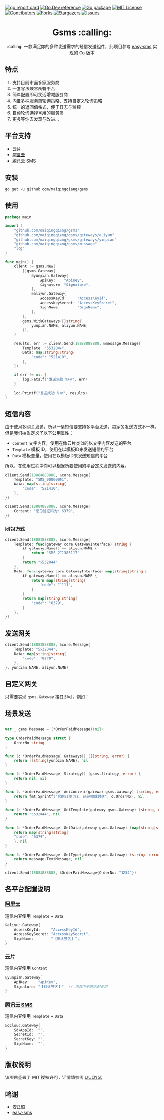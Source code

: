 <a name="readme-top"></a>

<!-- PROJECT SHIELDS -->

[![go report card][go-report-card]][go-report-card-url]
[![Go.Dev reference][go.dev-reference]][go.dev-reference-url]
[![Go package][go-pacakge]][go-pacakge-url]
[![MIT License][license-shield]][license-url]
[![Contributors][contributors-shield]][contributors-url]
[![Forks][forks-shield]][forks-url]
[![Stargazers][stars-shield]][stars-url]
[![Issues][issues-shield]][issues-url]


<h1 align="center">Gsms :calling: </h1>

<p align="center">:calling: 一款满足你的多种发送需求的短信发送组件，此项目参考 <a href="https://github.com/overtrue/easy-sms">easy-sms</a> 实现的 Go 版本 </p>

## 特点

1. 支持目前市面多家服务商
2. 一套写法兼容所有平台
3. 简单配置即可灵活增减服务商
4. 内置多种服务商轮询策略、支持自定义轮询策略
5. 统一的返回值格式，便于日志与监控
6. 自动轮询选择可用的服务商
7. 更多等你去发现与改进...

## 平台支持

- [云片](https://www.yunpian.com)
- [阿里云](https://www.aliyun.com/)
- [腾讯云 SMS](https://cloud.tencent.com/product/sms)


## 安装

```shell
go get -u github.com/maiqingqiang/gsms
```

## 使用

```go
package main

import (
	"github.com/maiqingqiang/gsms"
	"github.com/maiqingqiang/gsms/gateways/aliyun"
	"github.com/maiqingqiang/gsms/gateways/yunpian"
	"github.com/maiqingqiang/gsms/message"
	"log"
)

func main() {
	client := gsms.New(
		[]gsms.Gateway{
			&yunpian.Gateway{
				ApiKey:    "ApiKey",
				Signature: "Signature",
			},
			&aliyun.Gateway{
				AccessKeyId:     "AccessKeyId",
				AccessKeySecret: "AccessKeySecret",
				SignName:        "SignName",
			},
		},
		gsms.WithGateways([]string{
			yunpian.NAME, aliyun.NAME,
		}),
	)

	results, err := client.Send(18888888888, &message.Message{
		Template: "5532044",
		Data: map[string]string{
			"code": "521410",
		},
	})

	if err != nil {
		log.Fatalf("发送失败 %+v", err)
	}

	log.Printf("发送成功 %+v", results)
}
```

## 短信内容

由于使用多网关发送，所以一条短信要支持多平台发送，每家的发送方式不一样，但是我们抽象定义了以下公用属性：
- `Content` 文字内容，使用在像云片类似的以文字内容发送的平台
- `Template` 模板 ID，使用在以模板ID来发送短信的平台
- `Data`  模板变量，使用在以模板ID来发送短信的平台

所以，在使用过程中你可以根据所要使用的平台定义发送的内容。

```go
client.Send(18888888888, &core.Message{
    Template: "SMS_00000001",
    Data: map[string]string{
        "code": "521410",
    },
})

client.Send(18888888888, &core.Message{
    Content: "您的验证码为: 6379",
})
```

### 闭包方式
```go
client.Send(18888888888, &core.Message{
    Template: func(gateway core.GatewayInterface) string {
        if gateway.Name() == aliyun.NAME {
            return "SMS_271385117"
        }
        return "5532044"
    },
    Data: func(gateway core.GatewayInterface) map[string]string {
        if gateway.Name() == aliyun.NAME {
            return map[string]string{
                "code": "1111",
            }
        }
        return map[string]string{
            "code": "6379",
        }
    },
})
```

## 发送网关
```go
client.Send(18888888888, &core.Message{
    Template: "5532044",
    Data: map[string]string{
        "code": "6379",
    },
}, yunpian.NAME, aliyun.NAME)
```

## 自定义网关

只需要实现 `gsms.Gateway` 接口即可，例如：

## 场景发送

```go

var _ gsms.Message = (*OrderPaidMessage)(nil)

type OrderPaidMessage struct {
    OrderNo string
}

func (o *OrderPaidMessage) Gateways() ([]string, error) {
    return []string{yunpian.NAME}, nil
}

func (o *OrderPaidMessage) Strategy() (gsms.Strategy, error) {
    return nil, nil
}

func (o *OrderPaidMessage) GetContent(gateway gsms.Gateway) (string, error) {
    return fmt.Sprintf("您的订单:%s, 已经完成付款", o.OrderNo), nil
}

func (o *OrderPaidMessage) GetTemplate(gateway gsms.Gateway) (string, error) {
    return "5532044", nil
}

func (o *OrderPaidMessage) GetData(gateway gsms.Gateway) (map[string]string, error) {
    return map[string]string{
    "code": "6379",
    }, nil
}

func (o *OrderPaidMessage) GetType(gateway gsms.Gateway) (string, error) {
    return message.TextMessage, nil
}

client.Send(18888888888, &OrderPaidMessage{OrderNo: "1234"})

```

## 各平台配置说明

### [阿里云](https://www.aliyun.com/)

短信内容使用 `Template` + `Data`

```go
&aliyun.Gateway{
    AccessKeyId:     "AccessKeyId",
    AccessKeySecret: "AccessKeySecret",
    SignName:        "【默认签名】",
}
```

### [云片](https://www.yunpian.com)

短信内容使用 `Content`

```go
&yunpian.Gateway{
    ApiKey:    "ApiKey",
    Signature: "【默认签名】", // 内容中无签名时使用
}
```

### [腾讯云 SMS](https://cloud.tencent.com/product/sms)

短信内容使用 `Template` + `Data`

```go
&qcloud.Gateway{
    SdkAppId:  "",
    SecretId:  "",
    SecretKey: "",
    SignName:  "",
}
```

## 版权说明

该项目签署了 MIT 授权许可，详情请参阅 [LICENSE](LICENSE)

## 鸣谢

- [安正超](https://github.com/overtrue)
- [easy-sms](https://github.com/overtrue/easy-sms)

<!-- MARKDOWN LINKS & IMAGES -->

[contributors-shield]: https://img.shields.io/github/contributors/maiqingqiang/Gsms.svg
[contributors-url]: https://github.com/maiqingqiang/Gsms/graphs/contributors
[forks-shield]: https://img.shields.io/github/forks/maiqingqiang/Gsms.svg
[forks-url]: https://github.com/maiqingqiang/Gsms/network/members
[stars-shield]: https://img.shields.io/github/stars/maiqingqiang/Gsms.svg
[stars-url]: https://github.com/maiqingqiang/Gsms/stargazers
[issues-shield]: https://img.shields.io/github/issues/maiqingqiang/Gsms.svg
[issues-url]: https://github.com/maiqingqiang/Gsms/issues
[license-shield]: https://img.shields.io/github/license/maiqingqiang/Gsms.svg
[license-url]: https://github.com/maiqingqiang/Gsms/blob/main/LICENSE
[go-report-card]: https://goreportcard.com/badge/github.com/maiqingqiang/Gsms
[go-report-card-url]: https://goreportcard.com/report/github.com/maiqingqiang/Gsms
[go.dev-reference]: https://img.shields.io/badge/go.dev-reference-blue?logo=go&logoColor=white
[go.dev-reference-url]: https://pkg.go.dev/github.com/maiqingqiang/gsms?tab=doc
[go-pacakge]: https://github.com/maiqingqiang/Gsms/actions/workflows/test.yml/badge.svg?branch=main
[go-pacakge-url]: https://github.com/maiqingqiang/Gsms/actions/workflows/test.yml